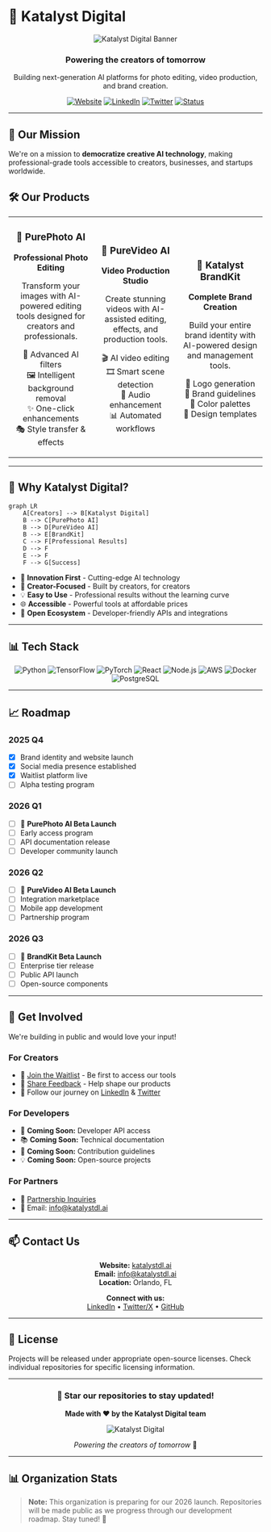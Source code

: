 # 🚀 Katalyst Digital

<div align="center">
  
![Katalyst Digital Banner](.github/Katalyst_GitHub_banner_1280x320.png)

### Powering the creators of tomorrow

Building next-generation AI platforms for photo editing, video production, and brand creation.

[![Website](https://img.shields.io/badge/Website-katalystdl.ai-0a9396?style=for-the-badge&logo=google-chrome&logoColor=white)](https://www.katalystdl.ai)
[![LinkedIn](https://img.shields.io/badge/LinkedIn-Katalyst%20Digital-3b82f6?style=for-the-badge&logo=linkedin&logoColor=white)](https://www.linkedin.com/company/katalyst-digital-inc)
[![Twitter](https://img.shields.io/badge/Twitter-@KatalystDl-1DA1F2?style=for-the-badge&logo=twitter&logoColor=white)](https://x.com/KatalystDl)
[![Status](https://img.shields.io/badge/Status-Coming%202026-8b5cf6?style=for-the-badge)](https://www.katalystdl.ai/waitlist.html)

</div>

---

## 🎯 Our Mission

We're on a mission to **democratize creative AI technology**, making professional-grade tools accessible to creators, businesses, and startups worldwide.

## 🛠️ Our Products

<table>
<tr>
<td width="33%" align="center">

### 📸 PurePhoto AI
**Professional Photo Editing**

Transform your images with AI-powered editing tools designed for creators and professionals.

🎨 Advanced AI filters  
🖼️ Intelligent background removal  
✨ One-click enhancements  
🎭 Style transfer & effects

</td>
<td width="33%" align="center">

### 🎥 PureVideo AI
**Video Production Studio**

Create stunning videos with AI-assisted editing, effects, and production tools.

🎬 AI video editing  
🎞️ Smart scene detection  
🎵 Audio enhancement  
📊 Automated workflows

</td>
<td width="33%" align="center">

### 🎯 Katalyst BrandKit
**Complete Brand Creation**

Build your entire brand identity with AI-powered design and management tools.

🎨 Logo generation  
📝 Brand guidelines  
🎨 Color palettes  
📐 Design templates

</td>
</tr>
</table>

---

## 🌟 Why Katalyst Digital?

```mermaid
graph LR
    A[Creators] --> B[Katalyst Digital]
    B --> C[PurePhoto AI]
    B --> D[PureVideo AI]
    B --> E[BrandKit]
    C --> F[Professional Results]
    D --> F
    E --> F
    F --> G[Success]
```

- 🚀 **Innovation First** - Cutting-edge AI technology
- 🎨 **Creator-Focused** - Built by creators, for creators
- 💡 **Easy to Use** - Professional results without the learning curve
- 🌐 **Accessible** - Powerful tools at affordable prices
- 🤝 **Open Ecosystem** - Developer-friendly APIs and integrations

---

## 📊 Tech Stack

<div align="center">

![Python](https://img.shields.io/badge/Python-3776AB?style=for-the-badge&logo=python&logoColor=white)
![TensorFlow](https://img.shields.io/badge/TensorFlow-FF6F00?style=for-the-badge&logo=tensorflow&logoColor=white)
![PyTorch](https://img.shields.io/badge/PyTorch-EE4C2C?style=for-the-badge&logo=pytorch&logoColor=white)
![React](https://img.shields.io/badge/React-20232A?style=for-the-badge&logo=react&logoColor=61DAFB)
![Node.js](https://img.shields.io/badge/Node.js-339933?style=for-the-badge&logo=node.js&logoColor=white)
![AWS](https://img.shields.io/badge/AWS-232F3E?style=for-the-badge&logo=amazon-aws&logoColor=white)
![Docker](https://img.shields.io/badge/Docker-2496ED?style=for-the-badge&logo=docker&logoColor=white)
![PostgreSQL](https://img.shields.io/badge/PostgreSQL-316192?style=for-the-badge&logo=postgresql&logoColor=white)

</div>

---

## 📈 Roadmap

### 2025 Q4
- [x] Brand identity and website launch
- [x] Social media presence established
- [x] Waitlist platform live
- [ ] Alpha testing program

### 2026 Q1
- [ ] 🚀 **PurePhoto AI Beta Launch**
- [ ] Early access program
- [ ] API documentation release
- [ ] Developer community launch

### 2026 Q2
- [ ] 🎥 **PureVideo AI Beta Launch**
- [ ] Integration marketplace
- [ ] Mobile app development
- [ ] Partnership program

### 2026 Q3
- [ ] 🎯 **BrandKit Beta Launch**
- [ ] Enterprise tier release
- [ ] Public API launch
- [ ] Open-source components

---

## 🤝 Get Involved

We're building in public and would love your input!

### For Creators
- 📝 [Join the Waitlist](https://www.katalystdl.ai/waitlist.html) - Be first to access our tools
- 💬 [Share Feedback](https://www.katalystdl.ai/contact.html) - Help shape our products
- 🌟 Follow our journey on [LinkedIn](https://www.linkedin.com/company/katalyst-digital-inc) & [Twitter](https://x.com/KatalystDl)

### For Developers
- 🔧 **Coming Soon:** Developer API access
- 📚 **Coming Soon:** Technical documentation
- 🤝 **Coming Soon:** Contribution guidelines
- 💡 **Coming Soon:** Open-source projects

### For Partners
- 🤝 [Partnership Inquiries](https://www.katalystdl.ai/contact.html)
- 📧 Email: info@katalystdl.ai

---

## 📫 Contact Us

<div align="center">

**Website:** [katalystdl.ai](https://www.katalystdl.ai)  
**Email:** info@katalystdl.ai  
**Location:** Orlando, FL

**Connect with us:**  
[LinkedIn](https://www.linkedin.com/company/katalyst-digital-inc) • 
[Twitter/X](https://x.com/KatalystDl) • 
[GitHub](https://github.com/Katalyst-Digital)

</div>

---

## 📄 License

Projects will be released under appropriate open-source licenses. Check individual repositories for specific licensing information.

---

<div align="center">

### 🌟 Star our repositories to stay updated!

**Made with ❤️ by the Katalyst Digital team**

![Katalyst Digital](https://img.shields.io/badge/Katalyst-Digital-0a9396?style=for-the-badge)

*Powering the creators of tomorrow* 🚀

</div>

---

## 📊 Organization Stats

<!--START_SECTION:github-stats-->
<!--END_SECTION:github-stats-->

> **Note:** This organization is preparing for our 2026 launch. Repositories will be made public as we progress through our development roadmap. Stay tuned! 🚀
